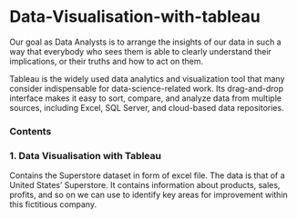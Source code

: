 # Data-Visualisation-with-tableau
Our goal as Data Analysts is to arrange the insights of our data in such a way that everybody who sees them is able to clearly understand their implications, or their truths and how to act on them.

Tableau is the widely used data analytics and visualization tool that many consider indispensable for data-science-related work. Its drag-and-drop interface makes it easy to sort, compare, and analyze data from multiple sources, including Excel, SQL Server, and cloud-based data repositories. 

### Contents
### 1. Data Visualisation with Tableau

Contains the Superstore dataset in form of excel file.
The data is that of a United States’ Superstore. It contains information about products, sales, profits, and so on we  can use to identify key areas for improvement within this fictitious company.
